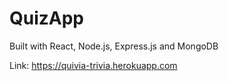 # QuizApp

Built with React, Node.js, Express.js and MongoDB

Link: https://quivia-trivia.herokuapp.com
